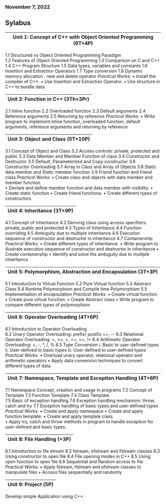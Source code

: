 ### November 7, 2022

## Sylabus

|**Unit 1: Concept of C++ with Object Oriented Programming (6T+4P)**|
|---|
1.1	Structured vs Object Oriented Programming Paradigm  
1.2	Features of Object Oriented Programming
1.3	Comparison on C and C++
1.4	C++ Program Structure
1.5	Data types, variables and constants
1.6	 Insertion and Extraction Operators
1.7	Type conversion
1.8	Dynamic memory allocation : new and delete operator 
*Practical Works:*
•	Install the compiler of C++. 
•	Use Insertion and Extraction Operator.
•	Use structure in C++ to bundle data 


|**Unit 2: Function in C++ (3Th+3Pr)**|
|---|
2.1	Inline function
2.2	Overloaded function
2.3	Default arguments
2.4	Reference arguments
2.5	Returning by reference
*Practical Works:*
•	Write program to implement inline function, overloaded function, default arguments, reference arguments and returning by reference



|**Unit 3: Object and Class (5T+10P)**|
|--|
3.1	Concept of Object and Class
3.2	Access controls: private, protected and public
3.3	Data Member and Member Function of class
3.4	Constructor and Destructor
3.5	Default, Parameterized and Copy constructor
3.6	Constructor Overloading
3.7	Array in Class and Array of Objects 
3.8	Static data member and Static member function 
3.9	Friend function and friend class
*Practical Works:*
•	Create class and objects with data member and member function.  
•	Declare and define member function and data member with visibility. 
•	Create static function 
•	Create friend functions. 
•	Create different types of constructors 

|**Unit 4: Inheritance (3T+9P)**|
|--|
4.1	Concept of Inheritance
4.2	Deriving class using access specifiers: private, public and protected
4.3	Types of Inheritance
4.4	Function overriding 
4.5	Ambiguity due to multiple inheritance 
4.6	Execution sequence of constructor and destructor in inheritance
4.7	Containership
*Practical Works:*
•	Create different types of inheritance.
•	 Write program to illustrate  execution sequence of constructor and destructor in inheritance
•	Create containership
•	Identify and solve the ambiguity due to multiple inheritance


|**Unit 5: Polymorphism, Abstraction  and Encapsulation (3T+3P)**|	
|--|
5.1	Introduction to Virtual Function 
5.2	Pure Virtual function 
5.3	Abstract Class 
5.4	Runtime Polymorphism and Compile time Polymorphism
5.5	Implementation of encapsulation 
*Practical Works:*
•	Create virtual function. 
•	Create pure virtual function. 
•	Create Abstract class
•	Write program to compare different types of polymorphism


|**Unit 6: Operator Overloading (4T+6P)**|
|---|
6.1	Introduction to Operator Overloading  
6.2	Unary Operator Overloading: prefix/ postfix ++, --
6.3	Relational Operator Overloading: >, >=. <, <=, ==, !=
6.4	Arithmetic Operator Overloading: +, -, *, /, % 
6.5	Type Conversion
i.	Basic to user-defined types
ii.	User-defined to basic types
iii.	User-defined to user-defined types
*Practical Works:*
•	Overload unary operator, relational operator and arithmetic operators 
•	Apply data conversion techniques to convert different types of data 


|**Unit 7: Namespace, Template and Exception Handling (4T+6P)**|
|---|
7.1	Namespace Concept, creation and usage in programs
7.2	Concept of Template 
7.3	Function Template 
7.4	Class Template   
7.5	Basic of exception handling 
7.6	Exception handling mechanism: throw, catch and try
7.7	Exception handling of basic types and user-defined types 
*Practical Works:*
•	Create and apply namespace
•	Create and apply function template.
•	Create and apply template class.  
•	Apply try, catch and throw methods in program to handle exception for user-defined and basic types. 


|**Unit 8: File Handling (+3P)**|
|---|
8.1	Introduction to file stream
8.2	fstream, ofstream and ifstream classes
8.3	Using constructor to open file
8.4	File opening modes in C++
8.5	Using open function to open file
8.6	Sequential and Random access to file 
*Practical Works:*
•	Apply fstream, ifstream and ofstream classes to manipulate files
•	Access files sequentially and randomly


|**Unit 9: Project (5P)**|
|---|
Develop simple Application using C++.		

